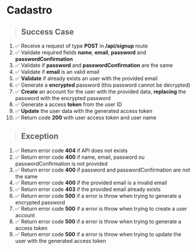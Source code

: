 # Cadastro

> ## Success Case

1. ✅ Receive a request of type **POST** in **/api/signup** route
2. ✅ Validate required fields **name**, **email**, **password** and **passwordConfirmation**
3. ✅ Validate if **password** and **passwordConfirmation** are the same
4. ✅ Validate if **email** is an valid email
5. ✅ **Validate** if already exists an user with the provided email
6. ✅ Generate a **encrypted** password (this password cannot be decrypted)
7. ✅ **Create** an account for the user with the provided data, **replacing** the password with the encrypted password
8. ✅ Generate a access **token** from the user ID
9. ✅ **Update** the user data with the generated access token
10. ✅ Return code **200** with user access token and user name

> ## Exception

1. ✅ Return error code **404** if API does not exists
2. ✅ Return error code **400** if name, email, password ou passwordConfirmation is not provided
3. ✅ Return error code **400** if password and passwordConfirmation are not the same
4. ✅ Return error code **400** if the provided email is a invalid email
5. ✅ Return error code **403** if the provided email already exists
6. ✅ Return error code **500** if a error is throw when trying to generate a encrypted password
7. ✅ Return error code **500** if a error is throw when trying to create a user account
8. ✅ Return error code **500** if a error is throw when trying to generate a access token
9. ✅ Return error code **500** if a error is throw when trying to update the user with the generated access token